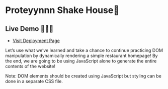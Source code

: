 # Proteyynnn Shake House🥤

## Live Demo 🤹🏻‍♂️
- [Visit Deployment Page](https://ts-oh.github.io/protein_shake_page/)

Let’s use what we’ve learned and take a chance to continue practicing DOM manipulation by dynamically rendering a simple restaurant homepage! By the end, we are going to be using JavaScript alone to generate the entire contents of the website!

Note: DOM elements should be created using JavaScript but styling can be done in a separate CSS file.

